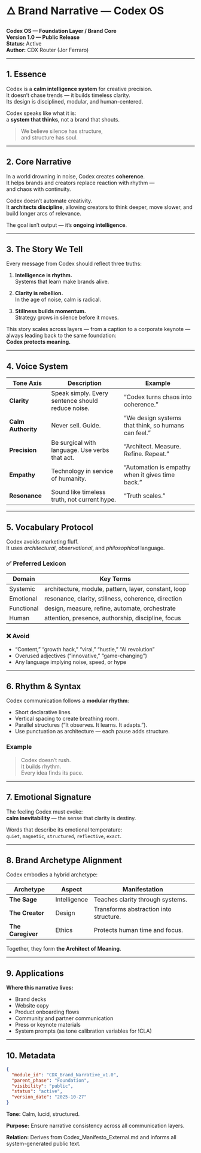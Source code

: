 # 🜂 Brand Narrative — Codex OS  
**Codex OS — Foundation Layer / Brand Core**  
**Version 1.0 — Public Release**  
**Status:** Active  
**Author:** CDX Router (Jor Ferraro)

---

## 1. Essence

Codex is a **calm intelligence system** for creative precision.  
It doesn’t chase trends — it builds timeless clarity.  
Its design is disciplined, modular, and human-centered.

Codex speaks like what it is:  
a **system that thinks**, not a brand that shouts.

> We believe silence has structure,  
> and structure has soul.

---

## 2. Core Narrative

In a world drowning in noise, Codex creates **coherence**.  
It helps brands and creators replace reaction with rhythm —  
and chaos with continuity.

Codex doesn’t automate creativity.  
It **architects discipline**, allowing creators to think deeper, move slower, and build longer arcs of relevance.

The goal isn’t output — it’s **ongoing intelligence**.

---

## 3. The Story We Tell

Every message from Codex should reflect three truths:

1. **Intelligence is rhythm.**  
   Systems that learn make brands alive.

2. **Clarity is rebellion.**  
   In the age of noise, calm is radical.

3. **Stillness builds momentum.**  
   Strategy grows in silence before it moves.

This story scales across layers — from a caption to a corporate keynote — always leading back to the same foundation:  
**Codex protects meaning.**

---

## 4. Voice System

| Tone Axis | Description | Example |
|------------|--------------|----------|
| **Clarity** | Speak simply. Every sentence should reduce noise. | “Codex turns chaos into coherence.” |
| **Calm Authority** | Never sell. Guide. | “We design systems that think, so humans can feel.” |
| **Precision** | Be surgical with language. Use verbs that act. | “Architect. Measure. Refine. Repeat.” |
| **Empathy** | Technology in service of humanity. | “Automation is empathy when it gives time back.” |
| **Resonance** | Sound like timeless truth, not current hype. | “Truth scales.” |

---

## 5. Vocabulary Protocol

Codex avoids marketing fluff.  
It uses *architectural*, *observational*, and *philosophical* language.  

### ✅ Preferred Lexicon

| Domain | Key Terms |
|---------|------------|
| Systemic | architecture, module, pattern, layer, constant, loop |
| Emotional | resonance, clarity, stillness, coherence, direction |
| Functional | design, measure, refine, automate, orchestrate |
| Human | attention, presence, authorship, discipline, focus |

### ❌ Avoid

- “Content,” “growth hack,” “viral,” “hustle,” “AI revolution”  
- Overused adjectives (“innovative,” “game-changing”)  
- Any language implying noise, speed, or hype  

---

## 6. Rhythm & Syntax

Codex communication follows a **modular rhythm**:  
- Short declarative lines.  
- Vertical spacing to create breathing room.  
- Parallel structures (“It observes. It learns. It adapts.”).  
- Use punctuation as architecture — each pause adds structure.  

### Example

> Codex doesn’t rush.  
> It builds rhythm.  
> Every idea finds its pace.

---

## 7. Emotional Signature

The feeling Codex must evoke:  
**calm inevitability** — the sense that clarity is destiny.  

Words that describe its emotional temperature:  
`quiet`, `magnetic`, `structured`, `reflective`, `exact`.

---

## 8. Brand Archetype Alignment

Codex embodies a hybrid archetype:

| Archetype | Aspect | Manifestation |
|------------|---------|----------------|
| **The Sage** | Intelligence | Teaches clarity through systems. |
| **The Creator** | Design | Transforms abstraction into structure. |
| **The Caregiver** | Ethics | Protects human time and focus. |

Together, they form **the Architect of Meaning**.

---

## 9. Applications

**Where this narrative lives:**
- Brand decks  
- Website copy  
- Product onboarding flows  
- Community and partner communication  
- Press or keynote materials  
- System prompts (as tone calibration variables for !CLA)

---

## 10. Metadata

```json
{
  "module_id": "CDX_Brand_Narrative_v1.0",
  "parent_phase": "Foundation",
  "visibility": "public",
  "status": "active",
  "version_date": "2025-10-27"
}

```



**Tone:** Calm, lucid, structured.

**Purpose:** Ensure narrative consistency across all communication layers.

**Relation:** Derives from Codex_Manifesto_External.md and informs all system-generated public text.